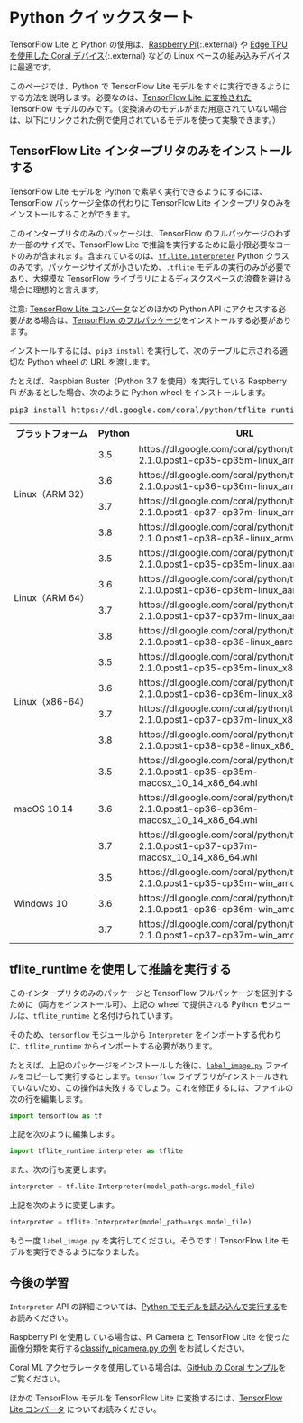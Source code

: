 # Python クイックスタート

TensorFlow Lite と Python の使用は、[Raspberry Pi](https://www.raspberrypi.org/){:.external} や [Edge TPU を使用した Coral デバイス](https://coral.withgoogle.com/){:.external} などの Linux ベースの組み込みデバイスに最適です。

このページでは、Python で TensorFlow Lite モデルをすぐに実行できるようにする方法を説明します。必要なのは、[TensorFlow Lite に変換された](../convert/) TensorFlow モデルのみです。（変換済みのモデルがまだ用意されていない場合は、以下にリンクされた例で使用されているモデルを使って実験できます。）

## TensorFlow Lite インタープリタのみをインストールする

TensorFlow Lite モデルを Python で素早く実行できるようにするには、TensorFlow パッケージ全体の代わりに TensorFlow Lite インタープリタのみをインストールすることができます。

このインタープリタのみのパッケージは、TensorFlow のフルパッケージのわずか一部のサイズで、TensorFlow Lite で推論を実行するために最小限必要なコードのみが含まれます。含まれているのは、[`tf.lite.Interpreter`](https://www.tensorflow.org/api_docs/python/tf/lite/Interpreter) Python クラスのみです。パッケージサイズが小さいため、`.tflite` モデルの実行のみが必要であり、大規模な TensorFlow ライブラリによるディスクスペースの浪費を避ける場合に理想的と言えます。

注意: [TensorFlow Lite コンバータ](../convert/python_api.md)などのほかの Python API にアクセスする必要がある場合は、[TensorFlow のフルパッケージ](https://www.tensorflow.org/install/)をインストールする必要があります。

インストールするには、`pip3 install` を実行して、次のテーブルに示される適切な Python wheel の URL を渡します。

たとえば、Raspbian Buster（Python 3.7 を使用）を実行している Raspberry Pi があるとした場合、次のように Python wheel をインストールします。

<pre class="devsite-terminal devsite-click-to-copy">pip3 install https://dl.google.com/coral/python/tflite_runtime-2.1.0.post1-cp37-cp37m-linux_armv7l.whl</pre>

<table>
<tr>
<th>プラットフォーム</th>
<th>Python</th>
<th>URL</th>
</tr>
<tr>
  <td style="white-space:nowrap" rowspan="4">Linux（ARM 32）</td>
  <td style="white-space:nowrap">3.5</td>
  <td>https://dl.google.com/coral/python/tflite_runtime-2.1.0.post1-cp35-cp35m-linux_armv7l.whl</td>
</tr>
<tr>
  <!-- ARM 32 -->
  <td style="white-space:nowrap">3.6</td>
  <td>https://dl.google.com/coral/python/tflite_runtime-2.1.0.post1-cp36-cp36m-linux_armv7l.whl</td>
</tr>
<tr>
  <!-- ARM 32 -->
  <td style="white-space:nowrap">3.7</td>
  <td>https://dl.google.com/coral/python/tflite_runtime-2.1.0.post1-cp37-cp37m-linux_armv7l.whl</td>
</tr>
<tr>
  <!-- ARM 32 -->
  <td style="white-space:nowrap">3.8</td>
  <td>https://dl.google.com/coral/python/tflite_runtime-2.1.0.post1-cp38-cp38-linux_armv7l.whl</td>
</tr>
<tr>
  <td style="white-space:nowrap" rowspan="4">Linux（ARM 64）</td>
  <td style="white-space:nowrap">3.5</td>
  <td>https://dl.google.com/coral/python/tflite_runtime-2.1.0.post1-cp35-cp35m-linux_aarch64.whl</td>
</tr>
<tr>
  <!-- ARM 64 -->
  <td style="white-space:nowrap">3.6</td>
  <td>https://dl.google.com/coral/python/tflite_runtime-2.1.0.post1-cp36-cp36m-linux_aarch64.whl</td>
</tr>
<tr>
  <!-- ARM 64 -->
  <td style="white-space:nowrap">3.7</td>
  <td>https://dl.google.com/coral/python/tflite_runtime-2.1.0.post1-cp37-cp37m-linux_aarch64.whl</td>
</tr>
<tr>
  <!-- ARM 64 -->
  <td style="white-space:nowrap">3.8</td>
  <td>https://dl.google.com/coral/python/tflite_runtime-2.1.0.post1-cp38-cp38-linux_aarch64.whl</td>
</tr>
<tr>
  <td style="white-space:nowrap" rowspan="4">Linux（x86-64）</td>
  <td style="white-space:nowrap">3.5</td>
  <td>https://dl.google.com/coral/python/tflite_runtime-2.1.0.post1-cp35-cp35m-linux_x86_64.whl</td>
</tr>
<tr>
  <!-- x86-64 -->
  <td style="white-space:nowrap">3.6</td>
  <td>https://dl.google.com/coral/python/tflite_runtime-2.1.0.post1-cp36-cp36m-linux_x86_64.whl</td>
</tr>
<tr>
  <!-- x86-64 -->
  <td style="white-space:nowrap">3.7</td>
  <td>https://dl.google.com/coral/python/tflite_runtime-2.1.0.post1-cp37-cp37m-linux_x86_64.whl</td>
</tr>
<tr>
  <!-- x86-64 -->
  <td style="white-space:nowrap">3.8</td>
  <td>https://dl.google.com/coral/python/tflite_runtime-2.1.0.post1-cp38-cp38-linux_x86_64.whl</td>
</tr>
<tr>
  <td style="white-space:nowrap" rowspan="3">macOS 10.14</td>
  <td style="white-space:nowrap">3.5</td>
  <td>https://dl.google.com/coral/python/tflite_runtime-2.1.0.post1-cp35-cp35m-macosx_10_14_x86_64.whl</td>
</tr>
<tr>
  <!-- Mac -->
  <td style="white-space:nowrap">3.6</td>
  <td>https://dl.google.com/coral/python/tflite_runtime-2.1.0.post1-cp36-cp36m-macosx_10_14_x86_64.whl</td>
</tr>
<tr>
  <!-- Mac -->
  <td style="white-space:nowrap">3.7</td>
  <td>https://dl.google.com/coral/python/tflite_runtime-2.1.0.post1-cp37-cp37m-macosx_10_14_x86_64.whl</td>
</tr>
<tr>
  <td style="white-space:nowrap" rowspan="3">Windows 10</td>
  <td style="white-space:nowrap">3.5</td>
  <td>https://dl.google.com/coral/python/tflite_runtime-2.1.0.post1-cp35-cp35m-win_amd64.whl</td>
</tr>
<tr>
  <!-- Win -->
  <td style="white-space:nowrap">3.6</td>
  <td>https://dl.google.com/coral/python/tflite_runtime-2.1.0.post1-cp36-cp36m-win_amd64.whl</td>
</tr>
<tr>
  <!-- Win -->
  <td style="white-space:nowrap">3.7</td>
  <td>https://dl.google.com/coral/python/tflite_runtime-2.1.0.post1-cp37-cp37m-win_amd64.whl</td>
</tr>
</table>

## tflite_runtime を使用して推論を実行する

このインタープリタのみのパッケージと TensorFlow フルパッケージを区別するために（両方をインストール可）、上記の wheel で提供される Python モジュールは、`tflite_runtime` と名付けられています。

そのため、`tensorflow` モジュールから `Interpreter` をインポートする代わりに、`tflite_runtime` からインポートする必要があります。

たとえば、上記のパッケージをインストールした後に、[`label_image.py`](https://github.com/tensorflow/tensorflow/tree/master/tensorflow/lite/examples/python/) ファイルをコピーして実行するとします。`tensorflow` ライブラリがインストールされていないため、この操作は失敗するでしょう。これを修正するには、ファイルの次の行を編集します。

```python
import tensorflow as tf
```

上記を次のように編集します。

```python
import tflite_runtime.interpreter as tflite
```

また、次の行も変更します。

```python
interpreter = tf.lite.Interpreter(model_path=args.model_file)
```

上記を次のように変更します。

```python
interpreter = tflite.Interpreter(model_path=args.model_file)
```

もう一度 `label_image.py` を実行してください。そうです！TensorFlow Lite モデルを実行できるようになりました。

## 今後の学習

`Interpreter` API の詳細については、[Python でモデルを読み込んで実行する](inference.md#load-and-run-a-model-in-python)をお読みください。

Raspberry Pi を使用している場合は、Pi Camera と TensorFlow Lite を使った画像分類を実行する[classify_picamera.py の例](https://github.com/tensorflow/examples/tree/master/lite/examples/image_classification/raspberry_pi) をお試しください。

Coral ML アクセラレータを使用している場合は、[GitHub の Coral サンプル](https://github.com/google-coral/tflite/tree/master/python/examples)をご覧ください。

ほかの TensorFlow モデルを TensorFlow Lite に変換するには、[TensorFlow Lite コンバータ](../convert/) についてお読みください。
